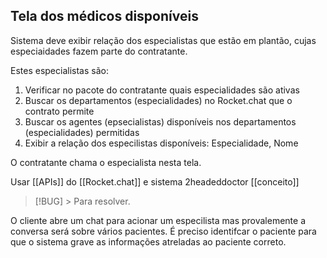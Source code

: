 ## Tela dos médicos disponíveis

Sistema deve exibir relação dos especialistas que estão em plantão, cujas especiaidades fazem parte do contratante.

Estes especialistas são:

1) Verificar no pacote do contratante quais especialidades são ativas
2) Buscar os departamentos (especialidades) no Rocket.chat que o contrato permite
3) Buscar os agentes (epsecialistas) disponíveis nos departamentos (especialidades) permitidas
4) Exibir a relação dos especilistas disponíveis: Especialidade, Nome

O contratante chama o especialista nesta tela.

Usar [[APIs]] do [[Rocket.chat]] e sistema 2headeddoctor [[conceito]]

> [!BUG] > Para resolver. 

O cliente abre um chat para acionar um especilista mas provalemente a conversa será sobre vários pacientes. É preciso identifcar o paciente para que o sistema grave as informações atreladas ao paciente correto.